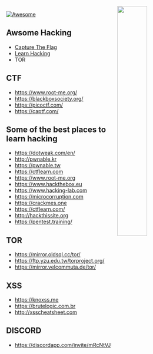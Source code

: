 <img src="https://octodex.github.com/images/privateinvestocat.jpg" align="right" width="40%">

[![Awesome](https://cdn.rawgit.com/sindresorhus/awesome/d7305f38d29fed78fa85652e3a63e154dd8e8829/media/badge.svg)](https://github.com/sindresorhus/awesome)

Awsome Hacking
---

* [Capture The Flag](#ctf)
* [Learn Hacking](#some-of-the-best-places-to-learn-hacking)
* TOR

CTF
----

- https://www.root-me.org/
- https://blackboxsociety.org/
- https://picoctf.com/
- https://captf.com/

Some of the best places to learn hacking
----

- https://dotweak.com/en/
- http://pwnable.kr
- https://pwnable.tw
- https://ctflearn.com
- https://www.root-me.org
- https://www.hackthebox.eu
- https://www.hacking-lab.com
- https://microcorruption.com
- https://crackmes.one
- https://ctflearn.com/
- http://hackthissite.org
- https://pentest.training/

TOR
----

- https://mirror.oldsql.cc/tor/
- https://ftp.yzu.edu.tw/torproject.org/
- https://mirror.velcommuta.de/tor/ 

XSS
----

- https://knoxss.me
- https://brutelogic.com.br
- http://xsscheatsheet.com

DISCORD
----

- https://discordapp.com/invite/mRcNtVJ
